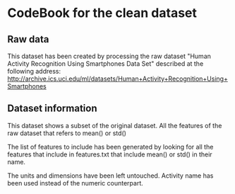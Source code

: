 CodeBook for the clean dataset
============================

Raw data
-----------

This dataset has been created by processing the raw dataset "Human
Activity Recognition Using Smartphones Data Set" described at the
following address: http://archive.ics.uci.edu/ml/datasets/Human+Activity+Recognition+Using+Smartphones

Dataset information
-----------------
This dataset shows a subset of the original dataset. All the features of
the raw dataset that refers to mean() or std()

The list of features to include has been generated by looking for all
the features that include in features.txt that include mean() or std()
in their name.

The units and dimensions have been left untouched. Activity name has
been used instead of the numeric counterpart.
